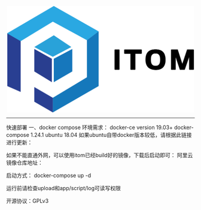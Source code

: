 <p align="center">
    <img src="python-itom-task/assets/itom_logo.png" width="500" hegiht="313" align=center>
</p>
<hr />
快速部署
   一、docker compose
   环境需求：
          docker-ce version 19.03+
          docker-compose 1.24.1
          ubuntu 18.04
   如果ubuntu自带docker版本较低，请根据此链接进行更新：
   
   如果不能直通外网，可以使用itom已经build好的镜像，下载后启动即可：
   阿里云镜像仓库地址：
   
   
   启动方式：
   docker-compose up -d
   
  
  
   运行前请检查upload和app/script/log可读写权限
   
开源协议：GPLv3



